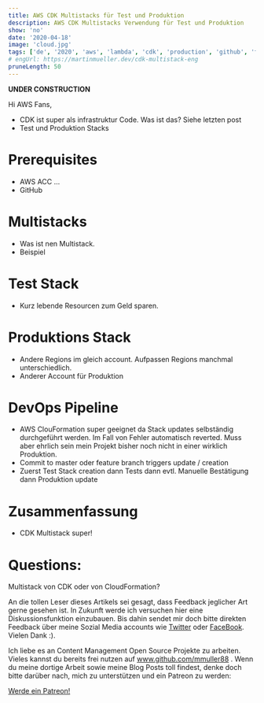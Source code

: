 ```yaml
---
title: AWS CDK Multistacks für Test und Produktion
description: AWS CDK Multistacks Verwendung für Test und Produktion
show: 'no'
date: '2020-04-18'
image: 'cloud.jpg'
tags: ['de', '2020', 'aws', 'lambda', 'cdk', 'production', 'github', 'travis']
# engUrl: https://martinmueller.dev/cdk-multistack-eng
pruneLength: 50
---
```


**UNDER CONSTRUCTION**

Hi AWS Fans,

* CDK ist super als infrastruktur Code. Was ist das? Siehe letzten post
* Test und Produktion Stacks

# Prerequisites
* AWS ACC ...
* GitHub

# Multistacks
* Was ist nen Multistack.
* Beispiel

# Test Stack
* Kurz lebende Resourcen zum Geld sparen.

# Produktions Stack
* Andere Regions im gleich account. Aufpassen Regions manchmal unterschiedlich.
* Anderer Account für Produktion

# DevOps Pipeline
* AWS ClouFormation super geeignet da Stack updates selbständig durchgeführt werden. Im Fall von Fehler automatisch reverted. Muss aber ehrlich sein mein Projekt bisher noch nicht in einer wirklich Produktion.
* Commit to master oder feature branch triggers update / creation
* Zuerst Test Stack creation dann Tests dann evtl. Manuelle Bestätigung dann Produktion update

# Zusammenfassung
* CDK Multistack super!

# Questions: 
Multistack von CDK oder von CloudFormation? 

An die tollen Leser dieses Artikels sei gesagt, dass Feedback jeglicher Art gerne gesehen ist. In Zukunft werde ich versuchen hier eine Diskussionsfunktion einzubauen. Bis dahin sendet mir doch bitte direkten Feedback über meine Sozial Media accounts wie [Twitter](https://twitter.com/MartinMueller_) oder [FaceBook](https://www.facebook.com/martin.muller.10485). Vielen Dank :).

Ich liebe es an Content Management Open Source Projekte zu arbeiten. Vieles kannst du bereits frei nutzen auf www.github.com/mmuller88 . Wenn du meine dortige Arbeit sowie meine Blog Posts toll findest, denke doch bitte darüber nach, mich zu unterstützen und ein Patreon zu werden:

<a href="https://www.patreon.com/bePatron?u=29010217" data-patreon-widget-type="become-patron-button">Werde ein Patreon!</a><script async src="https://c6.patreon.com/becomePatronButton.bundle.js"></script>